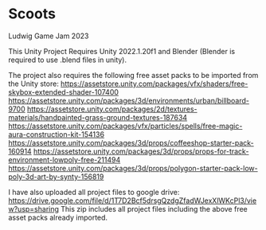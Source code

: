 # Scoots
 Ludwig Game Jam 2023

This Unity Project Requires Unity 2022.1.20f1 and Blender (Blender is required to use .blend files in unity).

The project also requires the following free asset packs to be imported from the Unity store: 
https://assetstore.unity.com/packages/vfx/shaders/free-skybox-extended-shader-107400
https://assetstore.unity.com/packages/3d/environments/urban/billboard-9700
https://assetstore.unity.com/packages/2d/textures-materials/handpainted-grass-ground-textures-187634
https://assetstore.unity.com/packages/vfx/particles/spells/free-magic-aura-construction-kit-154136
https://assetstore.unity.com/packages/3d/props/coffeeshop-starter-pack-160914
https://assetstore.unity.com/packages/3d/props/props-for-track-environment-lowpoly-free-211494
https://assetstore.unity.com/packages/3d/props/polygon-starter-pack-low-poly-3d-art-by-synty-156819

I have also uploaded all project files to google drive: https://drive.google.com/file/d/1T7D2Bcf5drsgQzdgZfadWJexXlWKcPl3/view?usp=sharing
This zip includes all project files including the above free asset packs already imported. 
